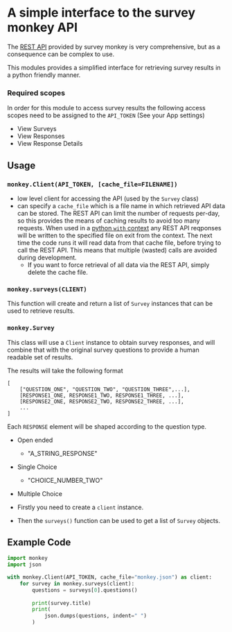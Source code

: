 # A simple interface to the survey monkey API
The [REST API](https://developer.surveymonkey.com/api/v3/) provided by survey monkey is very comprehensive, but as a consequence can be complex to use.

This modules provides a simplified interface for retrieving survey results in a python friendly manner.
### Required scopes
In order for this module to access survey results the following access scopes need to be assigned to the `API_TOKEN` (See your App settings)
- View Surveys
- View Responses
- View Response Details


## Usage
### `monkey.Client(API_TOKEN, [cache_file=FILENAME])`
- low level client for accessing the API (used by the `Survey` class)
- can specify a `cache_file` which is a file name in which retrieved API data can be stored. The REST API can limit the number of requests per-day, so this provides the means of caching results to avoid too many requests. When used in a [python `with` context](https://docs.python.org/3/whatsnew/2.6.html#pep-343-the-with-statement) any REST API reqponses will be written to the specified file on exit from the context. The next time the code runs it will read data from that cache file, before trying to call the REST API. This means that multiple (wasted) calls are avoided during development.
  - If you want to force retrieval of all data via the REST API, simply delete the cache file.

### `monkey.surveys(CLIENT)`
This function will create and return a list of `Survey` instances that can be used to retrieve results.

### `monkey.Survey`
This class will use a `Client` instance to obtain survey responses, and will combine that with the original survey questions to provide a human readable set of results.

The results will take the following format
```
[
    ["QUESTION_ONE", "QUESTION_TWO", "QUESTION_THREE",...],
    [RESPONSE1_ONE, RESPONSE1_TWO, RESPONSE1_THREE, ...],
    [RESPONSE2_ONE, RESPONSE2_TWO, RESPONSE2_THREE, ...],
    ...
]
```
Each `RESPONSE` element will be shaped according to the question type.
- Open ended
  - "A_STRING_RESPONSE"
- Single Choice
  - "CHOICE_NUMBER_TWO"
- Multiple Choice


- Firstly you need to create a `client` instance.
- Then the `surveys()` function can be used to get a list of `Survey` objects.


## Example Code
```python
import monkey
import json

with monkey.Client(API_TOKEN, cache_file="monkey.json") as client:
    for survey in monkey.surveys(client):
        questions = surveys[0].questions()
    
        print(survey.title)
        print(
            json.dumps(questions, indent=" ")
        )
```
